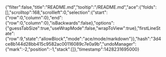 {"filter":false,"title":"README.md","tooltip":"/README.md","ace":{"folds":[],"scrolltop":168,"scrollleft":0,"selection":{"start":{"row":0,"column":0},"end":{"row":0,"column":0},"isBackwards":false},"options":{"guessTabSize":true,"useWrapMode":false,"wrapToView":true},"firstLineState":{"row":9,"state":"allowBlock","mode":"ace/mode/markdown"}},"hash":"3d4ce8b144d28bb415c9582ac00116089c7e0a9b","undoManager":{"mark":-2,"position":-1,"stack":[]},"timestamp":1428231695000}